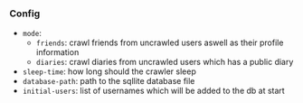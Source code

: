 ### Config
* `mode`: 
  * `friends`: crawl friends from uncrawled users aswell as their profile information
  * `diaries`: crawl diaries from uncrawled users which has a public diary
* `sleep-time`: how long should the crawler sleep
* `database-path`: path to the sqllite database file
* `initial-users`: list of usernames which will be added to the db at start
